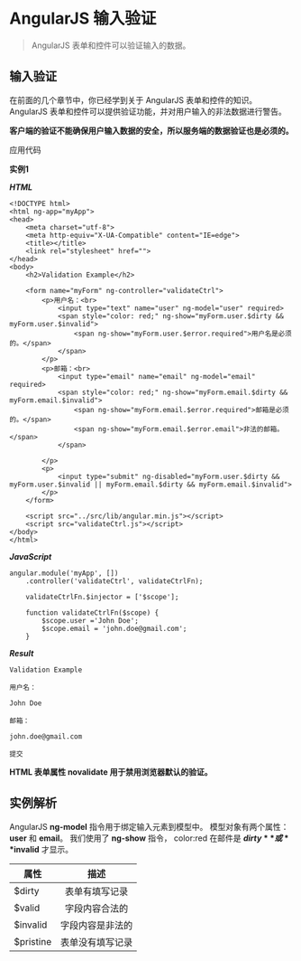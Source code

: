 # AngularJS 输入验证

> AngularJS 表单和控件可以验证输入的数据。

## 输入验证

在前面的几个章节中，你已经学到关于 AngularJS 表单和控件的知识。
AngularJS 表单和控件可以提供验证功能，并对用户输入的非法数据进行警告。

**客户端的验证不能确保用户输入数据的安全，所以服务端的数据验证也是必须的。**

应用代码

**实例1**

***HTML***

```
<!DOCTYPE html>
<html ng-app="myApp">
<head>
	<meta charset="utf-8">
	<meta http-equiv="X-UA-Compatible" content="IE=edge">
	<title></title>
	<link rel="stylesheet" href="">
</head>
<body>
	<h2>Validation Example</h2>

	<form name="myForm" ng-controller="validateCtrl">
		<p>用户名：<br>
			<input type="text" name="user" ng-model="user" required>
			<span style="color: red;" ng-show="myForm.user.$dirty && myForm.user.$invalid">
				<span ng-show="myForm.user.$error.required">用户名是必须的。</span>
			</span>
		</p>
		<p>邮箱：<br>
			<input type="email" name="email" ng-model="email" required>
			<span style="color: red;" ng-show="myForm.email.$dirty && myForm.email.$invalid">
				<span ng-show="myForm.email.$error.required">邮箱是必须的。</span>
  				<span ng-show="myForm.email.$error.email">非法的邮箱。</span>
			</span>
			
		</p>
		<p>
			<input type="submit" ng-disabled="myForm.user.$dirty && myForm.user.$invalid || myForm.email.$dirty && myForm.email.$invalid">
		</p>
	</form>

	<script src="../src/lib/angular.min.js"></script>
	<script src="validateCtrl.js"></script>
</body>
</html>
```

***JavaScript***

```
angular.module('myApp', [])
	.controller('validateCtrl', validateCtrlFn);

	validateCtrlFn.$injector = ['$scope'];

	function validateCtrlFn($scope) {
		$scope.user ='John Doe';
		$scope.email = 'john.doe@gmail.com';
	}
```

***Result***

```
Validation Example

用户名：

John Doe

邮箱：

john.doe@gmail.com

提交
```

**HTML 表单属性 novalidate 用于禁用浏览器默认的验证。**

## 实例解析

AngularJS **ng-model** 指令用于绑定输入元素到模型中。
模型对象有两个属性： **user** 和 **email**。
我们使用了 **ng-show** 指令， color:red 在邮件是 **$dirty** 或 **$invalid** 才显示。

| 属性        | 描述                 |
| ----------- |:--------------------:|
| $dirty      | 表单有填写记录       |
| $valid      | 字段内容合法的       | 
| $invalid    | 字段内容是非法的     |
| $pristine   | 表单没有填写记录     |